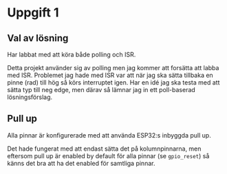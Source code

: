 # Uppgift 1

## Val av lösning

Har labbat med att köra både polling och ISR.

Detta projekt använder sig av polling men jag kommer att forsätta att labba
med ISR. Problemet jag hade med ISR var att när jag ska sätta tillbaka en
pinne (rad) till hög så körs interruptet igen. Har en idé jag ska testa med
att sätta typ till neg edge, men därav så lämnar jag in ett poll-baserad
lösningsförslag.

## Pull up

Alla pinnar är konfigurerade med att använda ESP32:s inbyggda pull up.

Det hade fungerat med att endast sätta det på kolumnpinnarna, men eftersom
pull up är enabled by default för alla pinnar (se `gpio_reset`) så känns det
bra att ha det enabled för samtliga pinnar.

